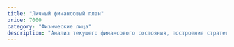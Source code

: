 ```yaml
---
title: "Личный финансовый план"
price: 7000
category: "Физические лица"
description: "Анализ текущего финансового состояния, построение стратегии по достижению целей, советы по запуску накоплений."
---
```

